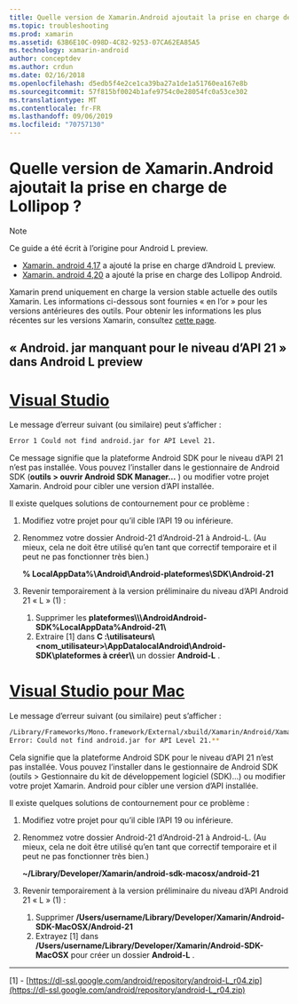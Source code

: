 ```yaml
---
title: Quelle version de Xamarin.Android ajoutait la prise en charge de Lollipop ?
ms.topic: troubleshooting
ms.prod: xamarin
ms.assetid: 63B6E10C-098D-4C82-9253-07CA62EA85A5
ms.technology: xamarin-android
author: conceptdev
ms.author: crdun
ms.date: 02/16/2018
ms.openlocfilehash: d5edb5f4e2ce1ca39ba27a1de1a51760ea167e8b
ms.sourcegitcommit: 57f815bf0024b1afe9754c0e28054fc0a53ce302
ms.translationtype: MT
ms.contentlocale: fr-FR
ms.lasthandoff: 09/06/2019
ms.locfileid: "70757130"
---
```

# <a name="what-version-of-xamarinandroid-added-lollipop-support"></a>Quelle version de Xamarin.Android ajoutait la prise en charge de Lollipop ?

> [!NOTE]
> Ce guide a été écrit à l’origine pour Android L preview.

- [Xamarin. android 4,17](https://github.com/xamarin/release-notes-archive/blob/master/release-notes/android/xamarin.android_4/xamarin.android_4.17/index.md) a ajouté la prise en charge d’Android L preview.
- [Xamarin. android 4,20](https://github.com/xamarin/release-notes-archive/blob/master/release-notes/android/xamarin.android_4/xamarin.android_4.20/index.md) a ajouté la prise en charge des Lollipop Android.

Xamarin prend uniquement en charge la version stable actuelle des outils Xamarin. Les informations ci-dessous sont fournies « en l’or » pour les versions antérieures des outils. Pour obtenir les informations les plus récentes sur les versions Xamarin, consultez [cette page](http://releases.xamarin.com/).

## <a name="missing-androidjar-for-api-level-21-in-android-l-preview"></a>« Android. jar manquant pour le niveau d’API 21 » dans Android L preview

# <a name="visual-studiotabwindows"></a>[Visual Studio](#tab/windows)

Le message d’erreur suivant (ou similaire) peut s’afficher :

```cmd
Error 1 Could not find android.jar for API Level 21.
```

Ce message signifie que la plateforme Android SDK pour le niveau d’API 21 n’est pas installée. Vous pouvez l’installer dans le gestionnaire de Android SDK (**outils > ouvrir Android SDK Manager...** ) ou modifier votre projet Xamarin. Android pour cibler une version d’API installée.

Il existe quelques solutions de contournement pour ce problème :

1. Modifiez votre projet pour qu’il cible l’API 19 ou inférieure.

2. Renommez votre dossier Android-21 d’Android-21 à Android-L. (Au mieux, cela ne doit être utilisé qu’en tant que correctif temporaire et il peut ne pas fonctionner très bien.)

   **% LocalAppData%\\Android\\Android-plateformes\\SDK\\Android-21**

3. Revenir temporairement à la version préliminaire du niveau d’API Android 21 « L » (1) :

    1. Supprimer les **plateformes\\\\\\AndroidAndroid-SDK%LocalAppData%Android-21\\** 
    2. Extraire [1] dans **C :\\utilisateurs\\&lt;nom_utilisateur&gt;\\AppDatalocalAndroid\\Android-SDK\\plateformes à créer\\\\** un dossier **Android-L** .

# <a name="visual-studio-for-mactabmacos"></a>[Visual Studio pour Mac](#tab/macos)

Le message d’erreur suivant (ou similaire) peut s’afficher :

```bash
/Library/Frameworks/Mono.framework/External/xbuild/Xamarin/Android/Xamarin.Android.Common.targets: 
Error: Could not find android.jar for API Level 21.**
```

Cela signifie que la plateforme Android SDK pour le niveau d’API 21 n’est pas installée. Vous pouvez l’installer dans le gestionnaire de Android SDK (outils > Gestionnaire du kit de développement logiciel (SDK)...) ou modifier votre projet Xamarin. Android pour cibler une version d’API installée.

Il existe quelques solutions de contournement pour ce problème :

1. Modifiez votre projet pour qu’il cible l’API 19 ou inférieure.

2. Renommez votre dossier Android-21 d’Android-21 à Android-L. (Au mieux, cela ne doit être utilisé qu’en tant que correctif temporaire et il peut ne pas fonctionner très bien.)

   **~/Library/Developer/Xamarin/android-sdk-macosx/android-21**

3. Revenir temporairement à la version préliminaire du niveau d’API Android 21 « L » (1) :

    1. Supprimer **/Users/username/Library/Developer/Xamarin/Android-SDK-MacOSX/Android-21**
    2. Extrayez [1] dans **/Users/username/Library/Developer/Xamarin/Android-SDK-MacOSX** pour créer un dossier **Android-L** .

-----

[1] - [https://dl-ssl.google.com/android/repository/android-L_r04.zip](https://dl-ssl.google.com/android/repository/android-L_r04.zip)
